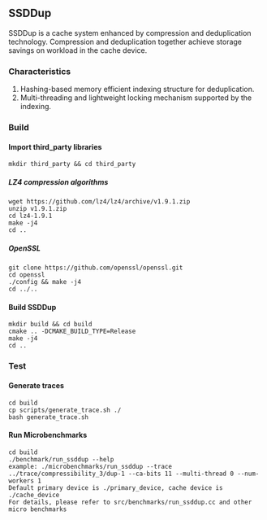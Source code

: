 ## SSDDup
SSDDup is a cache system enhanced by compression and deduplication technology.
Compression and deduplication together achieve storage savings on workload in the cache device.

### Characteristics
1. Hashing-based memory efficient indexing structure for deduplication.
2. Multi-threading and lightweight locking mechanism supported by the indexing.

### Build
#### Import third_party libraries
```
mkdir third_party && cd third_party
```
##### LZ4 compression algorithms
```
wget https://github.com/lz4/lz4/archive/v1.9.1.zip
unzip v1.9.1.zip
cd lz4-1.9.1
make -j4
cd ..
```
##### OpenSSL
```
git clone https://github.com/openssl/openssl.git
cd openssl
./config && make -j4
cd ../..
```

#### Build SSDDup
```
mkdir build && cd build
cmake .. -DCMAKE_BUILD_TYPE=Release
make -j4
cd ..
```

### Test
#### Generate traces
```
cd build
cp scripts/generate_trace.sh ./
bash generate_trace.sh
```

#### Run Microbenchmarks
```
cd build
./benchmark/run_ssddup --help
example: ./microbenchmarks/run_ssddup --trace ../trace/compressibility_3/dup-1 --ca-bits 11 --multi-thread 0 --num-workers 1
Default primary device is ./primary_device, cache device is ./cache_device
For details, please refer to src/benchmarks/run_ssddup.cc and other micro benchmarks
```
